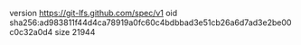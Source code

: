 version https://git-lfs.github.com/spec/v1
oid sha256:ad983811f44d4ca78919a0fc60c4bdbbad3e51cb26a6d7ad3e2be00c0c32a0d4
size 21944

